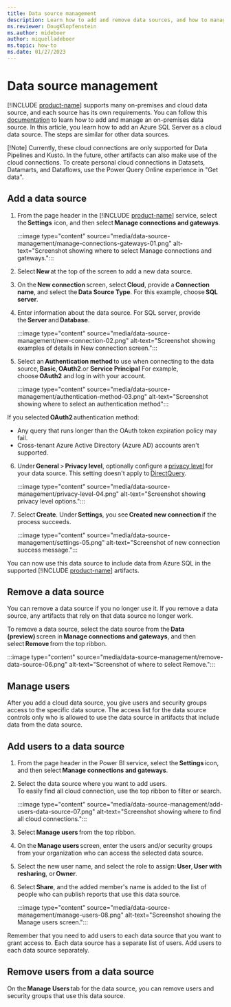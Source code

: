 ```yaml
---
title: Data source management
description: Learn how to add and remove data sources, and how to manage users.
ms.reviewer: DougKlopfenstein
ms.author: mideboer
author: miquelladeboer
ms.topic: how-to
ms.date: 01/27/2023
---
```


# Data source management

[!INCLUDE [product-name](../includes/product-name.md)] supports many on-premises and cloud data source, and each source has its own requirements. You can follow this [documentation](/power-bi/connect-data/service-gateway-data-sources) to learn how to add and manage an on-premises data source. In this article, you learn how to add an Azure SQL Server as a cloud data source. The steps are similar for other data sources.

[!Note]
Currently, these cloud connections are only supported for Data Pipelines and Kusto. In the future, other artifacts can also make use of the cloud connections. To create personal cloud connections in Datasets, Datamarts, and Dataflows, use the Power Query Online experience in "Get data".

## Add a data source

1. From the page header in the [!INCLUDE [product-name](../includes/product-name.md)] service, select the **Settings**  icon, and then select **Manage connections and gateways**.

   :::image type="content" source="media/data-source-management/manage-connections-gateways-01.png" alt-text="Screenshot showing where to select Manage connections and gateways.":::

2. Select **New** at the top of the screen to add a new data source.
1. On the **New connection** screen, select **Cloud**, provide a **Connection name**, and select the **Data Source Type**. For this example, choose **SQL server**.
1. Enter information about the data source. For SQL server, provide the **Server** and **Database**.

   :::image type="content" source="media/data-source-management/new-connection-02.png" alt-text="Screenshot showing examples of details in New connection screen.":::

6. Select an **Authentication method** to use when connecting to the data source, **Basic**, **OAuth2**.or **Service Principal** For example, choose **OAuth2** and log in with your account.

   :::image type="content" source="media/data-source-management/authentication-method-03.png" alt-text="Screenshot showing where to select an authentication method":::

If you selected **OAuth2** authentication method:

- Any query that runs longer than the OAuth token expiration policy may fail.
- Cross-tenant Azure Active Directory (Azure AD) accounts aren't supported.

6. Under **General** > **Privacy level**, optionally configure a [privacy level](https://support.office.com/article/Privacy-levels-Power-Query-CC3EDE4D-359E-4B28-BC72-9BEE7900B540) for your data source. This setting doesn't apply to [DirectQuery](/power-bi/connect-data/desktop-directquery-about).

   :::image type="content" source="media/data-source-management/privacy-level-04.png" alt-text="Screenshot showing privacy level options.":::

7. Select **Create**. Under **Settings**, you see **Created new connection** if the process succeeds.

   :::image type="content" source="media/data-source-management/settings-05.png" alt-text="Screenshot of new connection success message.":::

You can now use this data source to include data from Azure SQL in the supported [!INCLUDE [product-name](../includes/product-name.md)] artifacts.

## Remove a data source

You can remove a data source if you no longer use it. If you remove a data source, any artifacts that rely on that data source no longer work.

To remove a data source, select the data source from the **Data (preview)** screen in **Manage connections and gateways**, and then select **Remove** from the top ribbon.

:::image type="content" source="media/data-source-management/remove-data-source-06.png" alt-text="Screenshot of where to select Remove.":::

## Manage users

After you add a cloud data source, you give users and security groups access to the specific data source. The access list for the data source controls only who is allowed to use the data source in artifacts that include data from the data source.  

## Add users to a data source

1. From the page header in the Power BI service, select the **Settings** icon, and then select **Manage connections and gateways**.
1. Select the data source where you want to add users.<br>To easily find all cloud connection, use the top ribbon to filter or search.

   :::image type="content" source="media/data-source-management/add-users-data-source-07.png" alt-text="Screenshot showing where to find all cloud connections.":::

3. Select **Manage users** from the top ribbon.
1. On the **Manage users** screen, enter the users and/or security groups from your organization who can access the selected data source.
1. Select the new user name, and select the role to assign: **User**, **User with resharing**, or **Owner**.
1. Select **Share**, and the added member's name is added to the list of people who can publish reports that use this data source.

   :::image type="content" source="media/data-source-management/manage-users-08.png" alt-text="Screenshot showing the Manage users screen.":::

Remember that you need to add users to each data source that you want to grant access to. Each data source has a separate list of users. Add users to each data source separately.

## Remove users from a data source

On the **Manage Users** tab for the data source, you can remove users and security groups that use this data source.
